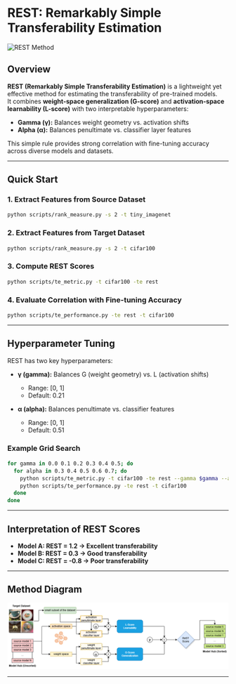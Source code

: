 # REST: Remarkably Simple Transferability Estimation

![REST Method](6598a70c-cb35-47ca-9f9c-c214b2b2b695.png)

## Overview
**REST (Remarkably Simple Transferability Estimation)** is a lightweight yet effective method for estimating the transferability of pre-trained models.  
It combines **weight-space generalization (G-score)** and **activation-space learnability (L-score)** with two interpretable hyperparameters:

- **Gamma (γ):** Balances weight geometry vs. activation shifts  
- **Alpha (α):** Balances penultimate vs. classifier layer features  

This simple rule provides strong correlation with fine-tuning accuracy across diverse models and datasets.

---

## Quick Start

### 1. Extract Features from Source Dataset
```bash
python scripts/rank_measure.py -s 2 -t tiny_imagenet
```

### 2. Extract Features from Target Dataset
```bash
python scripts/rank_measure.py -s 2 -t cifar100
```

### 3. Compute REST Scores
```bash
python scripts/te_metric.py -t cifar100 -te rest
```

### 4. Evaluate Correlation with Fine-tuning Accuracy
```bash
python scripts/te_performance.py -te rest -t cifar100
```

---

## Hyperparameter Tuning

REST has two key hyperparameters:

- **γ (gamma):** Balances G (weight geometry) vs. L (activation shifts)  
  - Range: [0, 1]  
  - Default: 0.21  

- **α (alpha):** Balances penultimate vs. classifier features  
  - Range: [0, 1]  
  - Default: 0.51  

### Example Grid Search
```bash
for gamma in 0.0 0.1 0.2 0.3 0.4 0.5; do
  for alpha in 0.3 0.4 0.5 0.6 0.7; do
    python scripts/te_metric.py -t cifar100 -te rest --gamma $gamma --alpha $alpha
    python scripts/te_performance.py -te rest -t cifar100
  done
done
```

---

## Interpretation of REST Scores

- **Model A: REST = 1.2 → Excellent transferability**  
- **Model B: REST = 0.3 → Good transferability**  
- **Model C: REST = -0.8 → Poor transferability**  

---

## Method Diagram

![REST Pipeline](rest.png)

---
